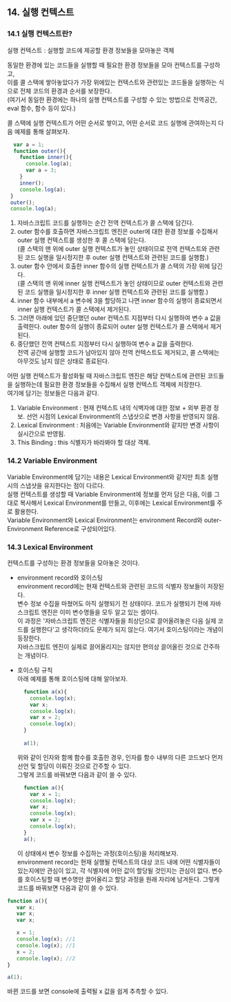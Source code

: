 ## 14. 실행 컨텍스트

### 14.1 실행 컨텍스트란?  
  실행 컨텍스트 : 실행할 코드에 제공할 환경 정보들을 모아놓은 객체  
  
  동일한 환경에 있는 코드들을 실행할 때 필요한 환경 정보들을 모아 컨텍스트를 구성하고,  
  이를 콜 스택에 쌓아놓았다가 가장 위에있는 컨텍스트와 관련있는 코드들을 실행하는 식으로 전체 코드의 환경과 순서를 보장한다.  
  (여기서 동일한 환경에는 하나의 실행 컨텍스트를 구성할 수 있는 방법으로 전역공간, eval 함수, 함수 등이 있다.)  
  
  콜 스택에 실행 컨텍스트가 어떤 순서로 쌓이고, 어떤 순서로 코드 실행에 관여하는지 다음 예제를 통해 살펴보자.  
  
  ```javascript
    var a = 1;
    function outer(){
      function inner(){
        console.log(a);
        var a = 3;
      }
      inner();
      console.log(a);
   }
   outer();
   console.log(a);
  ```
  1. 자바스크립트 코드를 실행하는 순간 전역 컨텍스트가 콜 스택에 담긴다.  
  2. outer 함수를 호출하면 자바스크립트 엔진은 outer에 대한 환경 정보를 수집해서 outer 실행 컨텍스트를 생성한 후 콜 스택에 담는다.   
  (콜 스택의 맨 위에 outer 실행 컨텍스트가 놓인 상태이므로 전역 컨텍스트와 관련된 코드 실행을 일시정지한 후 outer 실행 컨텍스트와 관련된 코드를 실행함.)  
  3. outer 함수 안에서 호출한 inner 함수의 실행 컨텍스트가 콜 스택의 가장 위에 담긴다.  
  (콜 스택의 맨 위에 inner 실행 컨텍스트가 놓인 상태이므로 outer 컨텍스트와 관련된 코드 실행을 일시정지한 후 inner 실행 컨텍스트와 관련된 코드를 실행함.)  
  4. inner 함수 내부에서 a 변수에 3을 할당하고 나면 inner 함수의 실행이 종료되면서 inner 실행 컨텍스트가 콜 스택에서 제거된다.  
  5. 그러면 아래에 있던 중단했던 outer 컨텍스트 지점부터 다시 실행하여 변수 a 값을 출력한다.
     outer 함수의 실행이 종료되어 outer 실행 컨텍스트가 콜 스택에서 제거된다.  
  6. 중단했던 전역 컨텍스트 지점부터 다시 실행하여 변수 a 값을 출력한다.  
     전역 공간에 실행할 코드가 남아있지 않아 전역 컨텍스트도 제거되고, 콜 스택에는 아무것도 남지 않은 상태로 종료된다.  
     
  어떤 실행 컨텍스트가 활성화될 때 자바스크립트 엔진은 해당 컨텍스트에 관련된 코드들을 실행하는데 필요한 환경 정보들을 수집해서 실행 컨텍스트 객체에 저장한다.  
  여기에 담기는 정보들은 다음과 같다.
  1. Variable Environment : 현재 컨텍스트 내의 식벽자에 대한 정보 + 외부 환경 정보. 선언 시점의 Lexical Environment의 스냅샷으로 변경 사항을 반영되지 않음.  
  2. Lexical Environment : 처음에는 Variable Environment와 같지만 변경 사항이 실시간으로 반영됨.  
  3. This Binding : this 식별자가 바라봐야 할 대상 객체.  
  
### 14.2 Variable Environment  
  Variable Environment에 담기는 내용은 Lexical Environment와 같지만 최초 실행 시의 스냅샷을 유지한다는 점이 다르다.  
  실행 컨텍스트를 생성할 때 Variable Environment에 정보를 먼저 담은 다음, 이를 그대로 복사해서 Lexical Environment를 만들고, 이후에는 Lexical Environment를 주로 활용한다.  
  Variable Environment와 Lexical Environment는 environment Record와 outer-Environment Reference로 구성되어있다.  
  
### 14.3 Lexical Environment   
  컨텍스트를 구성하는 환경 정보들을 모아놓은 것이다.  
  - environment record와 호이스팅  
    environment record에는 현재 컨텍스트와 관련된 코드의 식별자 정보들이 저장된다.  
    변수 정보 수집을 마쳤어도 아직 실행되기 전 상태이다. 코드가 실행되기 전에 자바스크립트 엔진은 이미 변수명들을 모두 알고 있는 셈이다.  
    이 과정은 '자바스크립트 엔진은 식별자들을 최상단으로 끌어올려놓은 다음 실제 코드를 실행한다'고 생각하더라도 문제가 되지 않는다. 여기서 호이스팅이라는 개념이 등장한다.  
    자바스크립트 엔진이 실제로 끌어올리지는 않지만 편의상 끌어올린 것으로 간주하는 개념이다.  
    
  - 호이스팅 규칙  
    아래 예제를 통해 호이스팅에 대해 알아보자.  
    
    ```javascript
      function a(x){
        console.log(x);
        var x;
        console.log(x);
        var x = 2;
        console.log(x);
      }  
      
      a(1);
    ```
    위와 같이 인자와 함께 함수를 호출한 경우, 인자를 함수 내부의 다른 코드보다 먼저 선언 및 할당이 이뤄진 것으로 간주할 수 있다.  
    그렇게 코드를 바꿔보면 다음과 같이 쓸 수 있다.  
    
    ```javascript
      function a(){
        var x = 1;
        console.log(x);
        var x;
        console.log(x);
        var x = 2;
        console.log(x);
      }
      a();
    ```
    
    이 상태에서 변수 정보를 수집하는 과정(호이스팅)을 처리해보자.  
    environment record는 현재 실행될 컨텍스트의 대상 코드 내에 어떤 식별자들이 있는지에만 관심이 있고, 각 식별자에 어떤 값이 할당될 것인지는 관심이 없다. 변수를 호이스팅할 때 변수명만 끌어올리고 할당 과정을 원래 자리에 남겨둔다. 그렇게 코드를 바꿔보면 다음과 같이 쓸 수 있다.  
    
   ```javascript
   function a(){
      var x;
      var x;
      var x;

      x = 1;
      console.log(x); //1
      console.log(x); //1
      x = 2;
      console.log(x); //2
  }
  
  a(1);
   
   ```
  바뀐 코드를 보면 console에 출력될 x 값을 쉽게 추측할 수 있다.  
  
  
  
